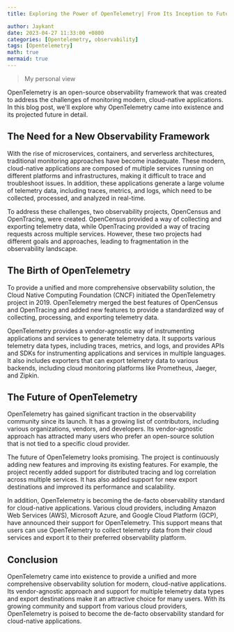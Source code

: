 ```yaml
---
title: Exploring the Power of OpenTelemetry| From Its Inception to Future Possibilities

author: Jaykant
date: 2023-04-27 11:33:00 +0800
categories: [Opentelemetry, observability]
tags: [Opentelemetry]
math: true
mermaid: true
---
```



> My personal view

OpenTelemetry is an open-source observability framework that was created to address the challenges of monitoring modern, cloud-native applications. In this blog post, we'll explore why OpenTelemetry came into existence and its projected future in detail.

## The Need for a New Observability Framework
With the rise of microservices, containers, and serverless architectures, traditional monitoring approaches have become inadequate. These modern, cloud-native applications are composed of multiple services running on different platforms and infrastructures, making it difficult to trace and troubleshoot issues. In addition, these applications generate a large volume of telemetry data, including traces, metrics, and logs, which need to be collected, processed, and analyzed in real-time.

To address these challenges, two observability projects, OpenCensus and OpenTracing, were created. OpenCensus provided a way of collecting and exporting telemetry data, while OpenTracing provided a way of tracing requests across multiple services. However, these two projects had different goals and approaches, leading to fragmentation in the observability landscape.

## The Birth of OpenTelemetry
To provide a unified and more comprehensive observability solution, the Cloud Native Computing Foundation (CNCF) initiated the OpenTelemetry project in 2019. OpenTelemetry merged the best features of OpenCensus and OpenTracing and added new features to provide a standardized way of collecting, processing, and exporting telemetry data.

OpenTelemetry provides a vendor-agnostic way of instrumenting applications and services to generate telemetry data. It supports various telemetry data types, including traces, metrics, and logs, and provides APIs and SDKs for instrumenting applications and services in multiple languages. It also includes exporters that can export telemetry data to various backends, including cloud monitoring platforms like Prometheus, Jaeger, and Zipkin.

## The Future of OpenTelemetry
OpenTelemetry has gained significant traction in the observability community since its launch. It has a growing list of contributors, including various organizations, vendors, and developers. Its vendor-agnostic approach has attracted many users who prefer an open-source solution that is not tied to a specific cloud provider.

The future of OpenTelemetry looks promising. The project is continuously adding new features and improving its existing features. For example, the project recently added support for distributed tracing and log correlation across multiple services. It has also added support for new export destinations and improved its performance and scalability.

In addition, OpenTelemetry is becoming the de-facto observability standard for cloud-native applications. Various cloud providers, including Amazon Web Services (AWS), Microsoft Azure, and Google Cloud Platform (GCP), have announced their support for OpenTelemetry. This support means that users can use OpenTelemetry to collect telemetry data from their cloud services and export it to their preferred observability platform.

## Conclusion
OpenTelemetry came into existence to provide a unified and more comprehensive observability solution for modern, cloud-native applications. Its vendor-agnostic approach and support for multiple telemetry data types and export destinations make it an attractive choice for many users. With its growing community and support from various cloud providers, OpenTelemetry is poised to become the de-facto observability standard for cloud-native applications.